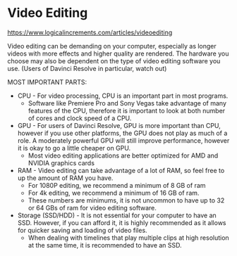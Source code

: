# Video Editing
<https://www.logicalincrements.com/articles/videoediting>

Video editing can be demanding on your computer, especially as longer videos with more effects and higher quality are rendered. The hardware you choose may also be dependent on the type of video editing software you use. (Users of Davinci Resolve in particular, watch out)

MOST IMPORTANT PARTS:
- CPU - For video processing, CPU is an important part in most programs.
    - Software like Premiere Pro and Sony Vegas take advantage of many features of the CPU, therefore it is important to look at both number of cores and clock speed of a CPU.
- GPU - For users of Davinci Resolve, GPU is more important than CPU, however if you use other platforms, the GPU does not play as much of a role. A moderately powerful GPU will still improve performance, however it is okay to go a little cheaper on GPU.
    - Most video editing applications are better optimized for AMD and NVIDIA graphics cards
- RAM - Video editing can take advantage of a lot of RAM, so feel free to up the amount of RAM you have.
    - For 1080P editing, we recommend a minimum of 8 GB of ram
    - For 4k editing, we recommend a minimum of 16 GB of ram.
    - These numbers are minimums, it is not uncommon to have up to 32 or 64 GBs of ram for video editing software.
- Storage (SSD/HDD) - It is not essential for your computer to have an SSD. However, if you can afford it, it is highly recommended as it allows for quicker saving and loading of video files.
    - When dealing with timelines that play multiple clips at high resolution at the same time, it is recommended to have an SSD.
